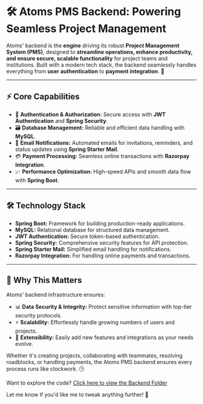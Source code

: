# 🛠️ **Atoms PMS Backend: Powering Seamless Project Management**

Atoms' backend is the **engine** driving its robust **Project Management System (PMS)**, designed to **streamline operations, enhance productivity, and ensure secure, scalable functionality** for project teams and institutions. Built with a modern tech stack, the backend seamlessly handles everything from **user authentication** to **payment integration**. 🚀

---

## ⚡ **Core Capabilities**

- 🔑 **Authentication & Authorization:** Secure access with **JWT Authentication** and **Spring Security**.
- 🗃️ **Database Management:** Reliable and efficient data handling with **MySQL**.
- 📩 **Email Notifications:** Automated emails for invitations, reminders, and status updates using **Spring Starter Mail**.
- 💳 **Payment Processing:** Seamless online transactions with **Razorpay Integration**.
- 📈 **Performance Optimization:** High-speed APIs and smooth data flow with **Spring Boot**.

---

## 🛠️ **Technology Stack**

- **Spring Boot:** Framework for building production-ready applications.
- **MySQL:** Relational database for structured data management.
- **JWT Authentication:** Secure token-based authentication.
- **Spring Security:** Comprehensive security features for API protection.
- **Spring Starter Mail:** Simplified email handling for notifications.
- **Razorpay Integration:** For handling online payments and transactions.

---

## 🎯 **Why This Matters**

Atoms' backend infrastructure ensures:

- 📊 **Data Security & Integrity:** Protect sensitive information with top-tier security protocols.
- ⚡ **Scalability:** Effortlessly handle growing numbers of users and projects.
- 🧩 **Extensibility:** Easily add new features and integrations as your needs evolve.

Whether it's creating projects, collaborating with teammates, resolving roadblocks, or handling payments, the Atoms PMS backend ensures every process runs like clockwork. 🕒

Want to explore the code? [Click here to view the Backend Folder](https://github.com/Prarabdha17/Atoms-Unified_Management_Platform/tree/main/Project_Management_System/Backend)

Let me know if you'd like me to tweak anything further! 🚀
